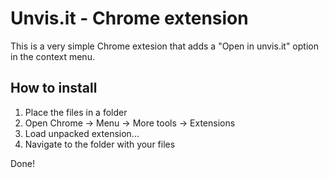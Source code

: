 # Unvis.it - Chrome extension

This is a very simple Chrome extesion that adds a "Open in unvis.it" option in the context menu.

## How to install
1. Place the files in a folder
2. Open Chrome -> Menu -> More tools -> Extensions
3. Load unpacked extension...
4. Navigate to the folder with your files

Done!